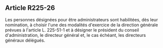 Article R225-26
----
Les personnes désignées pour être administrateurs sont habilitées, dès leur
nomination, à choisir l'une des modalités d'exercice de la direction générale
prévues à l'article L. 225-51-1 et à désigner le président du conseil
d'administration, le directeur général et, le cas échéant, les directeurs
généraux délégués.
